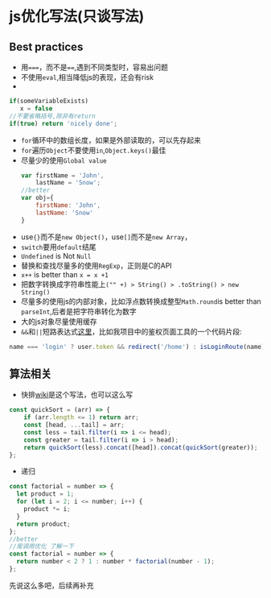 # js优化写法(只谈写法)

## Best practices
* 用`===`，而不是`==`,遇到不同类型时，容易出问题
* 不使用`eval`,相当降低js的表现，还会有risk
* 
```js
if(someVariableExists)
   x = false
//不要省略括号,除非有return
if(true) return 'nicely done';
```
* `for`循环中的数组长度，如果是外部读取的，可以先存起来
* `for`遍历`Object`不要使用`in`,`Object.keys()`最佳
* 尽量少的使用`Global value`
  ```js
  var firstName = 'John',
      lastName = 'Snow';
  //better
  var obj={
      firstName: 'John',
      lastName: 'Snow'
  }
  ```
* use`{}`而不是`new Object()`，use`[]`而不是`new Array`，
* `switch`要用`default`结尾
* `Undefined` is Not `Null`
* 替换和查找尽量多的使用`RegExp`，正则是C的API
* `x++` is better than `x = x +1`
* 把数字转换成字符串性能上`("" +) > String() > .toString() > new String()`
* 尽量多的使用js的内部对象，比如浮点数转换成整型`Math.round`is better than `parseInt`,后者是把字符串转化为数字
* 大的js对象尽量使用缓存
* `&&`和`||`短路表达式[这里](https://blog.mariusschulz.com/2016/05/25/the-andand-and-operator-in-javascript)，比如我项目中的鉴权页面工具的一个代码片段:
```js
name === 'login' ? user.token && redirect('/home') : isLoginRoute(name) && !user.token && process.browser && redirect('/login')
```

## 算法相关
* 快排[wiki](https://zh.wikipedia.org/wiki/%E5%BF%AB%E9%80%9F%E6%8E%92%E5%BA%8F#JavaScript )是这个写法，也可以这么写
```js
const quickSort = (arr) => {   
	if (arr.length <= 1) return arr;
    const [head, ...tail] = arr;
    const less = tail.filter(i => i <= head);
    const greater = tail.filter(i => i > head);
    return quickSort(less).concat([head]).concat(quickSort(greater));
};
```
* 递归
```js
const factorial = number => {
  let product = 1;
  for (let i = 2; i <= number; i++) {
    product *= i;
  }
  return product;
};
//better
//尾调用优化 了解一下
const factorial = number => {
  return number < 2 ? 1 : number * factorial(number - 1);
};
```
  
先说这么多吧，后续再补充
